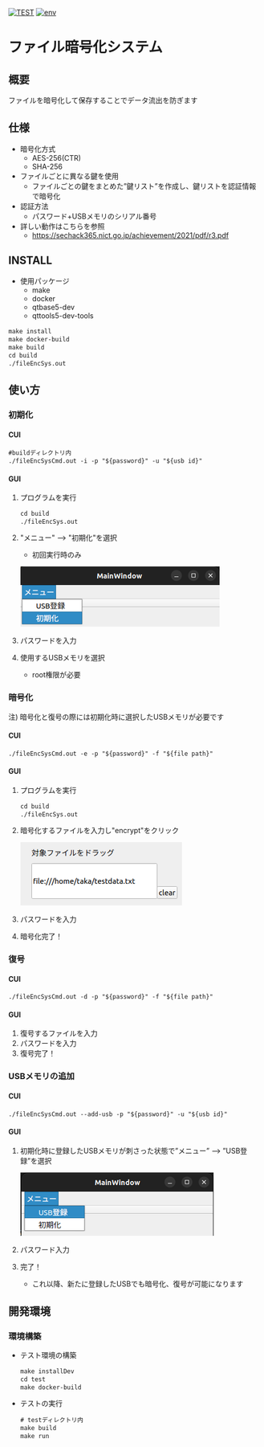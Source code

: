 [![TEST](https://github.com/taka0628/sechack365/actions/workflows/test.yml/badge.svg?branch=main)](https://github.com/taka0628/sechack365/actions/workflows/test.yml)
[![env](https://github.com/taka0628/sechack365/actions/workflows/setup.yml/badge.svg?branch=main)](https://github.com/taka0628/sechack365/actions/workflows/setup.yml)

# ファイル暗号化システム

## 概要
ファイルを暗号化して保存することでデータ流出を防ぎます

## 仕様
* 暗号化方式
  * AES-256(CTR)
  * SHA-256
* ファイルごとに異なる鍵を使用
  * ファイルごとの鍵をまとめた”鍵リスト”を作成し、鍵リストを認証情報で暗号化
* 認証方法
  * パスワード+USBメモリのシリアル番号
* 詳しい動作はこちらを参照
  * https://sechack365.nict.go.jp/achievement/2021/pdf/r3.pdf

## INSTALL
* 使用パッケージ
  * make
  * docker
  * qtbase5-dev
  * qttools5-dev-tools
```
make install
make docker-build
make build
cd build
./fileEncSys.out
```

## 使い方

### 初期化

#### CUI
   ```
   #buildディレクトリ内
   ./fileEncSysCmd.out -i -p "${password}" -u "${usb id}"
   ```

#### GUI
1. プログラムを実行
  	```
	cd build
	./fileEncSys.out
 	```
1. "メニュー" --> "初期化"を選択
	* 初回実行時のみ

	![init](img/init.png)
2. パスワードを入力
3. 使用するUSBメモリを選択
   * root権限が必要

### 暗号化
注) 暗号化と復号の際には初期化時に選択したUSBメモリが必要です

#### CUI
```
./fileEncSysCmd.out -e -p "${password}" -f "${file path}"
```

#### GUI
1. プログラムを実行
  	```
	cd build
	./fileEncSys.out
 	```
1. 暗号化するファイルを入力し"encrypt"をクリック

	![alt](img/path.png)
1. パスワードを入力
1. 暗号化完了！

### 復号
#### CUI
```
./fileEncSysCmd.out -d -p "${password}" -f "${file path}"
```

#### GUI
1. 復号するファイルを入力
2. パスワードを入力
3. 復号完了！

### USBメモリの追加
#### CUI
```
./fileEncSysCmd.out --add-usb -p "${password}" -u "${usb id}"
```
#### GUI
1. 初期化時に登録したUSBメモリが刺さった状態で”メニュー” --> ”USB登録”を選択

	![alt](img/addUsb.png)
2. パスワード入力
3. 完了！
	* これ以降、新たに登録したUSBでも暗号化、復号が可能になります

## 開発環境

### 環境構築
* テスト環境の構築
	```
	make installDev
	cd test
	make docker-build
	```
* テストの実行
	```
	# testディレクトリ内
	make build
	make run
	```